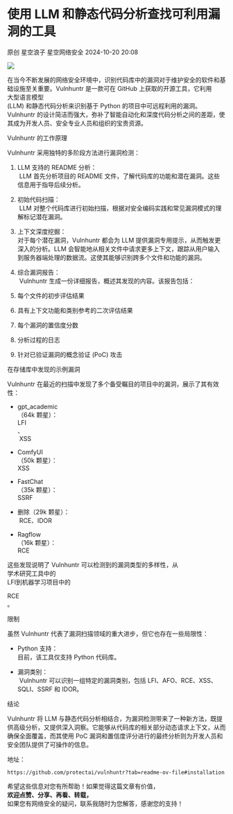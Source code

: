 #  使用 LLM 和静态代码分析查找可利用漏洞的工具   
原创 星空浪子  星空网络安全   2024-10-20 20:08  
  
![](https://mmbiz.qpic.cn/sz_mmbiz_jpg/n4Jw29uPBiclpy7aopkpj2Tt4vLGJGZPgtxD7WcYic72MGcZgicFvoFpsZgytODT2nKRHBg8EjNpqukeAnbN1ZKEw/640?wx_fmt=other&from=appmsg "")  
  
在当今不断发展的网络安全环境中，识别代码库中的漏洞对于维护安全的软件和基础设施至关重要。Vulnhuntr 是一款可在 GitHub 上获取的开源工具，它利用  
大型语言模型  
(LLM) 和静态代码分析来识别基于 Python 的项目中可远程利用的漏洞。Vulnhuntr 的设计简洁而强大，弥补了智能自动化和深度代码分析之间的差距，使其成为开发人员、安全专业人员和组织的宝贵资源。  
  
Vulnhuntr 的工作原理  
  
Vulnhuntr 采用独特的多阶段方法进行漏洞检测：  
1. LLM 支持的 README 分析：  
 LLM 首先分析项目的 README 文件，了解代码库的功能和潜在漏洞。这些信息用于指导后续分析。  
  
1. 初始代码扫描：  
 LLM 对整个代码库进行初始扫描，根据对安全编码实践和常见漏洞模式的理解标记潜在漏洞。  
  
1. 上下文深度挖掘：  
对于每个潜在漏洞，Vulnhuntr 都会为 LLM 提供漏洞专用提示，从而触发更深入的分析。LLM 会智能地从相关文件中请求更多上下文，跟踪从用户输入到服务器端处理的数据流。这使其能够识别跨多个文件和功能的漏洞。  
  
1. 综合漏洞报告：  
 Vulnhuntr 生成一份详细报告，概述其发现的内容。该报告包括：  
  
1. 每个文件的初步评估结果  
  
1. 具有上下文功能和类别参考的二次评估结果  
  
1. 每个漏洞的置信度分数  
  
1. 分析过程的日志  
  
1. 针对已验证漏洞的概念验证 (PoC) 攻击  
  
在存储库中发现的示例漏洞  
  
Vulnhuntr 在最近的扫描中发现了多个备受瞩目的项目中的漏洞，展示了其有效性：  
- gpt_academic  
（64k 颗星）：   
LFI  
、  
 XSS  
  
- ComfyUI  
（50k 颗星）：   
XSS  
  
- FastChat  
（35k 颗星）：   
SSRF  
  
- 删除（29k 颗星）：  
 RCE、IDOR  
  
- Ragflow  
（16k 颗星）：   
RCE  
  
这些发现说明了 Vulnhuntr 可以检测到的漏洞类型的多样性，从  
学术研究工具中的  
LFI到机器学习项目中的  
  
RCE  
。  
  
限制  
  
虽然 Vulnhuntr 代表了漏洞扫描领域的重大进步，但它也存在一些局限性：  
- Python 支持：  
目前，该工具仅支持 Python 代码库。  
  
- 漏洞类别：  
 Vulnhuntr 可以识别一组特定的漏洞类别，包括 LFI、AFO、RCE、XSS、SQLI、SSRF 和 IDOR。  
  
结论  
  
Vulnhuntr 将 LLM 与静态代码分析相结合，为漏洞检测带来了一种新方法，既提供高级分析，又提供深入洞察。它能够从代码库的相关部分动态请求上下文，从而确保全面覆盖，而其使用 PoC 漏洞和置信度评分进行的最终分析则为开发人员和安全团队提供了可操作的信息。  
  
地址：  
  
```
https://github.com/protectai/vulnhuntr?tab=readme-ov-file#installation
```  
  
  
希望这些信息对您有所帮助！如果觉得这篇文章有价值，  
**欢迎点赞、分享、再看、转载，**  
如果您有网络安全的疑问，联系我随时为您解答，感谢您的支持！  
  
